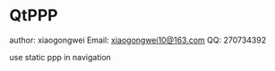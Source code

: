 # QtPPP
author: xiaogongwei
Email: xiaogongwei10@163.com
QQ: 270734392

use static ppp in navigation
